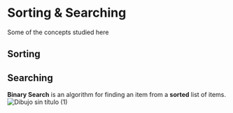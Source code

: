 # Sorting & Searching
Some of the concepts studied here

## Sorting

## Searching
**Binary Search** is an algorithm for finding an item from a **sorted** list of items.
![Dibujo sin título (1)](https://user-images.githubusercontent.com/3811449/136035094-7bfce04e-9ad2-40ac-adea-b1d03f313428.png)
